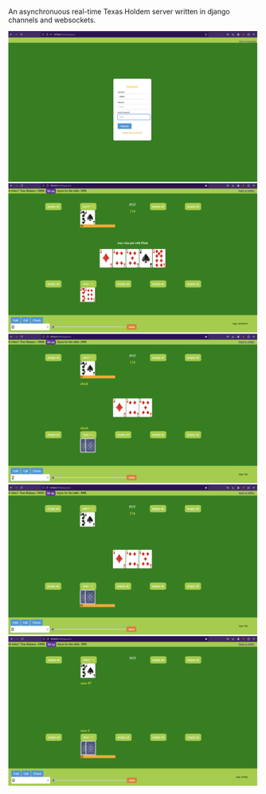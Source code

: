 An asynchronuous real-time Texas Holdem server written in django channels and websockets.
<p float="left">
  <img src="example_photos/ex1.png" width="500" />
  <img src="example_photos/ex5.png" width="500" />
  <img src="example_photos/ex4.png" width="500" />
  <img src="example_photos/ex3.png" width="500" />
  <img src="example_photos/ex2.png" width="500" />
</p>
